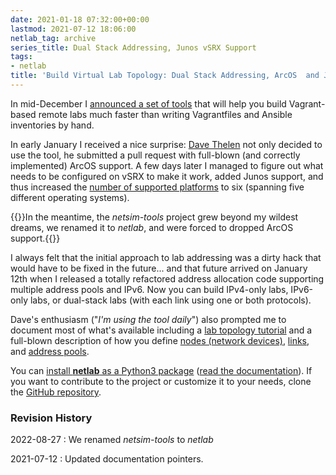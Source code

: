 ```yaml
---
date: 2021-01-18 07:32:00+00:00
lastmod: 2021-07-12 18:06:00
netlab_tag: archive
series_title: Dual Stack Addressing, Junos vSRX Support
tags:
- netlab
title: 'Build Virtual Lab Topology: Dual Stack Addressing, ArcOS  and Junos Support'
---
```

In mid-December I [announced a set of tools](/2020/12/build-labs-netsim-tools.html) that will help you build Vagrant-based remote labs much faster than writing Vagrantfiles and Ansible inventories by hand.

In early January I received a nice surprise: [Dave Thelen](https://www.linkedin.com/in/dave-thelen-10261312/) not only decided to use the tool, he submitted a pull request with full-blown (and correctly implemented) ArcOS support. A few days later I managed to figure out what needs to be configured on vSRX to make it work, added Junos support, and thus increased the [number of supported platforms](https://netlab.tools/platforms/) to six (spanning five different operating systems).
<!--more-->
{{<note info>}}In the meantime, the *netsim-tools* project grew beyond my wildest dreams, we renamed it to *netlab*, and were forced to dropped ArcOS support.{{</note>}}

I always felt that the initial approach to lab addressing was a dirty hack that would have to be fixed in the future... and that future arrived on January 12th when I released a totally refactored address allocation code supporting multiple address pools and IPv6. Now you can build IPv4-only labs, IPv6-only labs, or dual-stack labs (with each link using one or both protocols).

Dave's enthusiasm ("_I'm using the tool daily_") also prompted me to document most of what's available including a [lab topology tutorial](https://netlab.tools/tutorials/) and a full-blown description of how you define [nodes (network devices)](https://netlab.tools/nodes/), [links](https://netlab.tools/links/), and [address pools](https://netlab.tools/addressing/).

You can [install **netlab** as a Python3 package](https://netlab.tools/install/) ([read the documentation](https://netlab.tools/)). If you want to contribute to the project or customize it to your needs, clone the [GitHub repository](https://github.com/ipspace/netlab).

### Revision History

2022-08-27
: We renamed *netsim-tools* to *netlab*

2021-07-12
: Updated documentation pointers.
